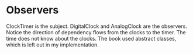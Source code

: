 # Observers

ClockTimer is the subject. DigitalClock and AnalogClock are the observers. Notice the direction of dependency flows from the clocks to the timer. The time does not know about the clocks. The book used abstract classes, which is left out in my implementation.
